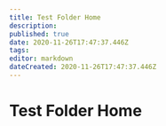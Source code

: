 ```yaml
---
title: Test Folder Home
description: 
published: true
date: 2020-11-26T17:47:37.446Z
tags: 
editor: markdown
dateCreated: 2020-11-26T17:47:37.446Z
---
```


# Test Folder Home